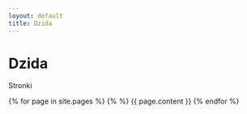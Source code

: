 ```yaml
---
loyout: default
title: Dzida
---
```


# Dzida

Stronki

{% for page in site.pages %}
    {% %}
    {{ page.content }}
{% endfor %}
